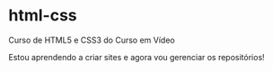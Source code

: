 # html-css
Curso de HTML5 e CSS3 do Curso em Vídeo

Estou aprendendo a criar sites e agora vou gerenciar os repositórios!